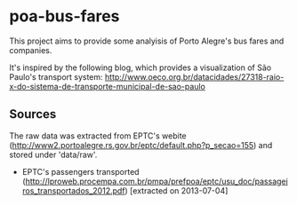 # poa-bus-fares

This project aims to provide some analyisis of Porto Alegre's bus fares and companies.

It's inspired by the following blog, which provides a visualization of São Paulo's transport system: http://www.oeco.org.br/datacidades/27318-raio-x-do-sistema-de-transporte-municipal-de-sao-paulo

## Sources

The raw data was extracted from EPTC's webite (http://www2.portoalegre.rs.gov.br/eptc/default.php?p_secao=155) and stored under 'data/raw'.

* EPTC's passengers transported (http://lproweb.procempa.com.br/pmpa/prefpoa/eptc/usu_doc/passageiros_transportados_2012.pdf) [extracted on 2013-07-04]
